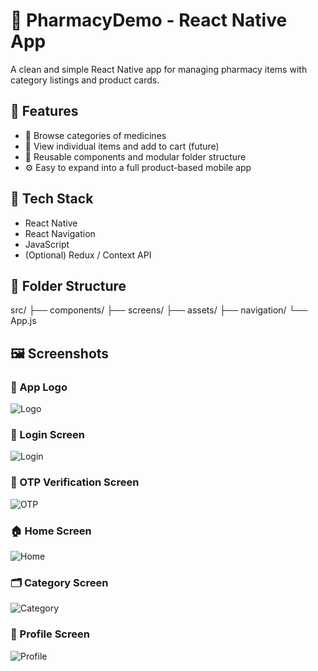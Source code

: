 # 💊 PharmacyDemo - React Native App

A clean and simple React Native app for managing pharmacy items with category listings and product cards.

## 🚀 Features

- 📂 Browse categories of medicines
- 🛒 View individual items and add to cart (future)
- 🔄 Reusable components and modular folder structure
- ⚙️ Easy to expand into a full product-based mobile app

## 🔧 Tech Stack

- React Native
- React Navigation
- JavaScript
- (Optional) Redux / Context API

## 📂 Folder Structure

src/
├── components/
├── screens/
├── assets/
├── navigation/
└── App.js

## 🖼️ Screenshots

### 🧠 App Logo
![Logo](./assets/screenshots/logo.png)

### 🔐 Login Screen
![Login](./assets/screenshots/LogIn.png)

### 🔑 OTP Verification Screen
![OTP](./assets/screenshots/Otp.png)

### 🏠 Home Screen
![Home](./assets/screenshots/Home.png)

### 🗂️ Category Screen
![Category](./assets/screenshots/Category.png)

### 👤 Profile Screen
![Profile](./assets/screenshots/Profile.png)
